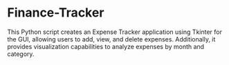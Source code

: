 # Finance-Tracker
 This Python script creates an Expense Tracker application using Tkinter for the GUI, allowing users to add, view, and delete expenses. Additionally, it provides visualization capabilities to analyze expenses by month and category.
